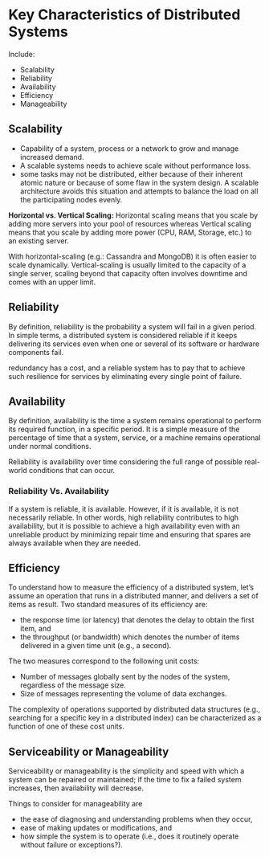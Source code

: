 # Key Characteristics of Distributed Systems

Include:

* Scalability
* Reliability
* Availability
* Efficiency
* Manageability

## Scalability

* Capability of a system, process or a network to grow and manage increased demand.
* A scalable systems needs to achieve scale without performance loss.
* some tasks may not be distributed, either because of their inherent atomic nature or because of some flaw in the system design. A scalable architecture avoids this situation and attempts to balance the load on all the participating nodes evenly.

**Horizontal vs. Vertical Scaling:** Horizontal scaling means that you scale by adding more servers into your pool of resources whereas Vertical scaling means that you scale by adding more power (CPU, RAM, Storage, etc.) to an existing server.

With horizontal-scaling (e.g.: Cassandra and MongoDB) it is often easier to scale dynamically. Vertical-scaling is usually limited to the capacity of a single server, scaling beyond that capacity often involves downtime and comes with an upper limit.

## Reliability

By definition, reliability is the probability a system will fail in a given period. In simple terms, a distributed system is considered reliable if it keeps delivering its services even when one or several of its software or hardware components fail. 

redundancy has a cost, and a reliable system has to pay that to achieve such resilience for services by eliminating every single point of failure.

## Availability

By definition, availability is the time a system remains operational to perform its required function, in a specific period. It is a simple measure of the percentage of time that a system, service, or a machine remains operational under normal conditions.

Reliability is availability over time considering the full range of possible real-world conditions that can occur.

### Reliability Vs. Availability

If a system is reliable, it is available. However, if it is available, it is not necessarily reliable. In other words, high reliability contributes to high availability, but it is possible to achieve a high availability even with an unreliable product by minimizing repair time and ensuring that spares are always available when they are needed.

## Efficiency

To understand how to measure the efficiency of a distributed system, let’s assume an operation that runs in a distributed manner, and delivers a set of items as result. Two standard measures of its efficiency are:

* the response time (or latency) that denotes the delay to obtain the first item, and
* the throughput (or bandwidth) which denotes the number of items delivered in a given time unit (e.g., a second).

The two measures correspond to the following unit costs:

* Number of messages globally sent by the nodes of the system, regardless of the message size.
* Size of messages representing the volume of data exchanges.

The complexity of operations supported by distributed data structures (e.g., searching for a specific key in a distributed index) can be characterized as a function of one of these cost units.

## Serviceability or Manageability

 Serviceability or manageability is the simplicity and speed with which a system can be repaired or maintained; if the time to fix a failed system increases, then availability will decrease.

 Things to consider for manageability are

* the ease of diagnosing and understanding problems when they occur,
* ease of making updates or modifications, and
* how simple the system is to operate (i.e., does it routinely operate without failure or exceptions?).